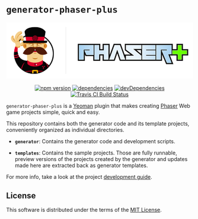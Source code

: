 # `generator-phaser-plus`

<div align="center">

![generator-phaser-plus][logo]

<div>

[![npm version][bdg1]][gpp_]
[![dependencies][bdg2]][ddm1]
[![devDependencies][bdg3]][ddm2]
[![Travis CI Build Status][bdg4]][tci_]

</div>
</div>

`generator-phaser-plus` is a [Yeoman](http://yeoman.io/) plugin that makes creating [Phaser](http://phaser.io/) Web game projects simple, quick and easy.

This repository contains both the generator code and its template projects, conveniently organized as individual directories.

*   **`generator`**: Contains the generator code and development scripts.

*   **`templates`**: Contains the sample projects. Those are fully runnable, preview versions of the projects created by the generator and updates made here are extracted back as generator templates.

For more info, take a look at the project [development guide][docs].


## License

This software is distributed under the terms of the [MIT License](LICENSE.md).


[docs]: docs/dev-guide.md
[logo]: docs/media/logo.png
[ddm1]: https://david-dm.org/rblopes/generator-phaser-plus
[gpp_]: https://www.npmjs.com/package/generator-phaser-plus
[tci_]: https://travis-ci.org/rblopes/generator-phaser-plus
[ddm2]: https://david-dm.org/rblopes/generator-phaser-plus?type=dev
[bdg1]: https://img.shields.io/npm/v/generator-phaser-plus.svg?style=flat-square
[bdg2]: https://img.shields.io/david/rblopes/generator-phaser-plus.svg?style=flat-square
[bdg4]: https://img.shields.io/travis/rblopes/generator-phaser-plus.svg?style=flat-square
[bdg3]: https://img.shields.io/david/dev/rblopes/generator-phaser-plus.svg?style=flat-square

